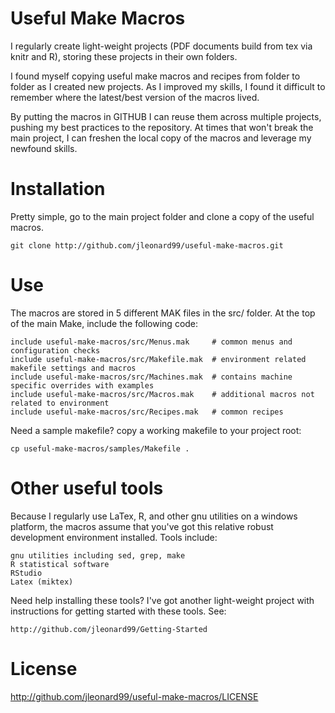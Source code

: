 Useful Make Macros
==================
I regularly create light-weight projects (PDF documents build from tex via knitr and R), storing
these projects in their own folders.  

I found myself copying useful make macros and recipes from folder to folder as I created new projects.
As I improved my skills, I found it difficult to remember where the latest/best version of the macros
lived.

By putting the macros in GITHUB I can reuse them across multiple projects, pushing my best practices to the
repository.  At times that won't break the main project, I can freshen the local copy of the macros and leverage
my newfound skills.


# Installation

Pretty simple, go to the main project folder and clone a copy of the useful macros.

    git clone http://github.com/jleonard99/useful-make-macros.git
  
# Use

The macros are stored in 5 different MAK files in the src/ folder.  At the top of the main Make, include 
the following code:

    include useful-make-macros/src/Menus.mak     # common menus and configuration checks
    include useful-make-macros/src/Makefile.mak  # environment related makefile settings and macros
    include useful-make-macros/src/Machines.mak  # contains machine specific overrides with examples
    include useful-make-macros/src/Macros.mak    # additional macros not related to environment
    include useful-make-macros/src/Recipes.mak   # common recipes

Need a sample makefile?  copy a working makefile to your project root:

    cp useful-make-macros/samples/Makefile .
  
# Other useful tools

Because I regularly use LaTex, R, and other gnu utilities on a windows platform, the macros assume that you've 
got this relative robust development environment installed.  Tools include:

    gnu utilities including sed, grep, make
    R statistical software
    RStudio
    Latex (miktex)
  
Need help installing these tools?  I've got another light-weight project with instructions for getting started
with these tools.  See:

    http://github.com/jleonard99/Getting-Started


# License

http://github.com/jleonard99/useful-make-macros/LICENSE
